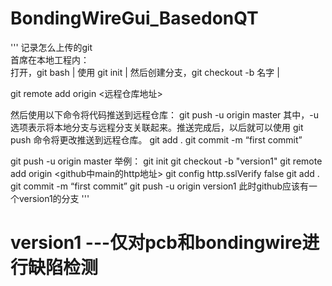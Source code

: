 # BondingWireGui_BasedonQT
'''
记录怎么上传的git  
首席在本地工程内：  
打开，git bash  |    使用 git init    |   然后创建分支，git checkout -b 名字  |  

git remote add origin <远程仓库地址>  

然后使用以下命令将代码推送到远程仓库：
git push -u origin master
其中，-u 选项表示将本地分支与远程分支关联起来。推送完成后，以后就可以使用 git push 命令将更改推送到远程仓库。
git add .
git commit -m “first commit”

git push -u origin master
举例：
git init 
git checkout -b "version1"
git remote add origin <github中main的http地址>
git config http.sslVerify false
git add . 
git commit -m “first commit”
git push -u origin version1
此时github应该有一个version1的分支
'''
# version1 ---仅对pcb和bondingwire进行缺陷检测
